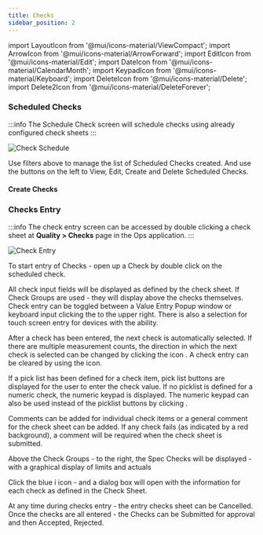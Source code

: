 ```yaml
---
title: Checks
sidebar_position: 2
---
```


import LayoutIcon from '@mui/icons-material/ViewCompact';
import ArrowIcon from '@mui/icons-material/ArrowForward';
import EditIcon from '@mui/icons-material/Edit';
import DateIcon from '@mui/icons-material/CalendarMonth';
import KeypadIcon from '@mui/icons-material/Keyboard';
import DeleteIcon from '@mui/icons-material/Delete';
import Delete2Icon from '@mui/icons-material/DeleteForever';

### Scheduled Checks

:::info
The Schedule Check screen will schedule checks using already configured check sheets
:::

![Check Schedule](/img/Checks-Overview.png)


Use filters above to manage the list of Scheduled Checks created. And use the buttons on the left to View, Edit, Create and Delete Scheduled Checks.

#### Create Checks


### Checks Entry

:::info
The check entry screen can be accessed by double clicking a check sheet at **Quality > Checks** page in the Ops application.
:::


![Check Entry](/img/Checks-Enter1.png)

To start entry of Checks - open up a Check by double click on the scheduled check.

All check input fields will be displayed as defined by the check sheet.  If Check Groups are used - they will display above the checks themselves.   Check entry can be toggled between a Value Entry Popup window or keyboard input clicking the <KeypadIcon fontSize="small" /> to the upper right. There is also a selection for touch screen entry for devices with the ability.

After a check has been entered, the next check is automatically selected. If there are multiple measurement counts, the direction in which the next check is selected can be changed by clicking the <ArrowIcon fontSize="small" /> icon .  A check entry can be cleared by using the <DeleteIcon fontSize="small" /> icon.

If a pick list has been defined for a check item, pick list buttons are displayed for the user to enter the check value. If no picklist is defined for a numeric check, the numeric keypad is displayed. The numeric keypad can also be used instead of the picklist buttons by clicking .

Comments can be added for individual check items or a general comment for the check sheet can be added. If any check fails (as indicated by a red background), a comment will be required when the check sheet is submitted.

Above the Check Groups - to the right, the Spec Checks will be displayed - with a graphical display of limits and actuals

Click the blue i icon - and a dialog box will open with the information for each check as defined in the Check Sheet. 

At any time during checks entry - the entry checks sheet can be Cancelled.
Once the checks are all entered - the Checks can be Submitted for approval and then Accepted, Rejected.

